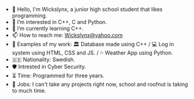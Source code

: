 - 👋 Hello, I'm Wickslynx, a junior high school student that likes programming.
- 👀 I’m interested in C++, C and Python.
- 🌱 I’m currently learning C++.
- 📫 How to reach me: Wickslynx@yahoo.com
- 🧰 Examples of my work: 🏛️ Database made using C++ / 💻 Log in system using HTML, CSS and JS. / 💦 Weather App using Python.
- 🇸🇪 Nationality: Swedish.
- 🛡️ Intrested in Cyber Security.
- ⏳ Time: Programmed for three years.
- 🧭 Jobs: I can't take any projects right now, school and roofnut is taking to much time.

<!---
Wickslynx/Wickslynx is a ✨ special ✨ repository because its `README.md` (this file) appears on your GitHub profile.
You can click the Preview link to take a look at your changes.
--->
